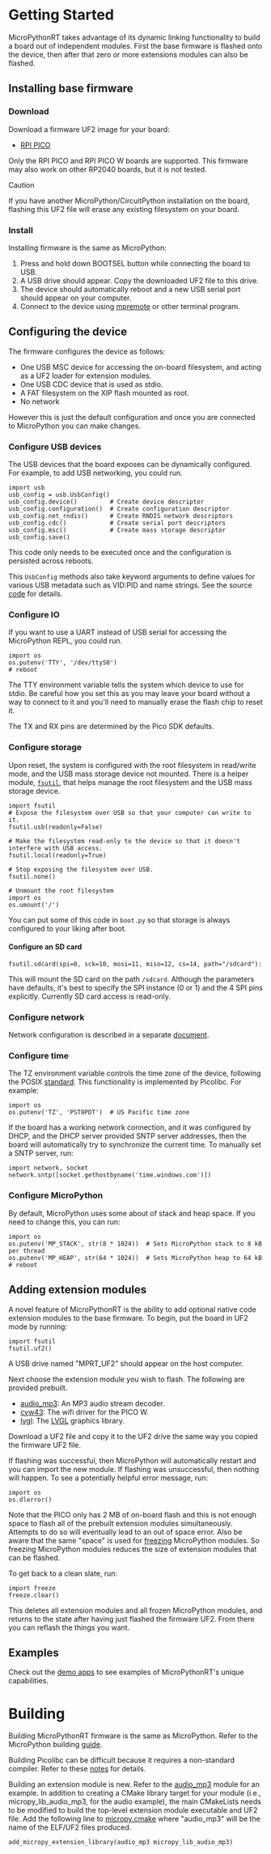# Getting Started
MicroPythonRT takes advantage of its dynamic linking functionality to build a board out of independent modules. First the base firmware is flashed onto the device, then after that zero or more extensions modules can also be flashed.

## Installing base firmware

### Download
Download a firmware UF2 image for your board:
- [RPI PICO](https://github.com/gneverov/micropythonrt/releases/download/v0.0.2/firmware.uf2)

Only the RPI PICO and RPI PICO W boards are supported. This firmware may also work on other RP2040 boards, but it is not tested.

> [!CAUTION]
> If you have another MicroPython/CircuitPython installation on the board, flashing this UF2 file will erase any existing filesystem on your board.

### Install
Installing firmware is the same as MicroPython:
1. Press and hold down BOOTSEL button while connecting the board to USB.
1. A USB drive should appear. Copy the downloaded UF2 file to this drive.
1. The device should automatically reboot and a new USB serial port should appear on your computer.
1. Connect to the device using [mpremote](https://docs.micropython.org/en/latest/reference/mpremote.html) or other terminal program.

## Configuring the device
The firmware configures the device as follows:
- One USB MSC device for accessing the on-board filesystem, and acting as a UF2 loader for extension modules.
- One USB CDC device that is used as stdio.
- A FAT filesystem on the XIP flash mounted as root.
- No network

However this is just the default configuration and once you are connected to MicroPython you can make changes.

### Configure USB devices
The USB devices that the board exposes can be dynamically configured. For example, to add USB networking, you could run.
```
import usb
usb_config = usb.UsbConfig()
usb_config.device()         # Create device descriptor
usb_config.configuration()  # Create configuration descriptor
usb_config.net_rndis()      # Create RNDIS network descriptors
usb_config.cdc()            # Create serial port descriptors
usb_config.msc()            # Create mass storage descriptor
usb_config.save()
```
This code only needs to be executed once and the configuration is persisted across reboots.

This `UsbConfig` methods also take keyword arguments to define values for various USB metadata such as VID:PID and name strings. See the source [code](/extmod/usb/usb_config.c) for details.

### Configure IO
If you want to use a UART instead of USB serial for accessing the MicroPython REPL, you could run.
```
import os
os.putenv('TTY', '/dev/ttyS0')
# reboot
```
The TTY environment variable tells the system which device to use for stdio. Be careful how you set this as you may leave your board without a way to connect to it and you'll need to manually erase the flash chip to reset it.

The TX and RX pins are determined by the Pico SDK defaults.

### Configure storage
Upon reset, the system is configured with the root filesystem in read/write mode, and the USB mass storage device not mounted. There is a helper module, [`fsutil`](/ports/rp2/modules/fsutil.py), that helps manage the root filesystem and the USB mass storage device.
```
import fsutil
# Expose the filesystem over USB so that your computer can write to it.
fsutil.usb(readonly=False)

# Make the filesystem read-only to the device so that it doesn't interfere with USB access.
fsutil.local(readonly=True)

# Stop exposing the filesystem over USB.
fsutil.none()

# Unmount the root filesystem
import os
os.umount('/')
```
You can put some of this code in `boot.py` so that storage is always configured to your liking after boot.

#### Configure an SD card
```
fsutil.sdcard(spi=0, sck=10, mosi=11, miso=12, cs=14, path="/sdcard"):
```
This will mount the SD card on the path `/sdcard`. Although the parameters have defaults, it's best to specify the SPI instance (0 or 1) and the 4 SPI pins explicitly. Currently SD card access is read-only.

### Configure network
Network configuration is described in a separate [document](/network.md).

### Configure time
The TZ environment variable controls the time zone of the device, following the POSIX [standard](https://pubs.opengroup.org/onlinepubs/9799919799/basedefs/V1_chap08.html). This functionality is implemented by Picolibc. For example:
```
import os
os.putenv('TZ', 'PST8PDT')  # US Pacific time zone
```

If the board has a working network connection, and it was configured by DHCP, and the DHCP server provided SNTP server addresses, then the board will automatically try to synchronize the current time. To manually set a SNTP server, run:
```
import network, socket
network.sntp([socket.gethostbyname('time.windows.com')])
```

### Configure MicroPython
By default, MicroPython uses some about of stack and heap space. If you need to change this, you can run:
```
import os
os.putenv('MP_STACK', str(8 * 1024))  # Sets MicroPython stack to 8 kB per thread
os.putenv('MP_HEAP', str(64 * 1024))  # Sets MicroPython heap to 64 kB
# reboot
```

## Adding extension modules
A novel feature of MicroPythonRT is the ability to add optional native code extension modules to the base firmware. To begin, put the board in UF2 mode by running:
```
import fsutil
fsutil.uf2()
```
A USB drive named "MPRT_UF2" should appear on the host computer.


Next choose the extension module you wish to flash. The following are provided prebuilt.
- [audio_mp3](https://github.com/gneverov/micropythonrt/releases/download/v0.0.2/libaudio_mp3.uf2): An MP3 audio stream decoder.
- [cyw43](https://github.com/gneverov/micropythonrt/releases/download/v0.0.2/libcyw43.uf2): The wifi driver for the PICO W.
- [lvgl](https://github.com/gneverov/micropythonrt/releases/download/v0.0.2/liblvgl.uf2): The [LVGL](https://github.com/lvgl/lvgl) graphics library.

Download a UF2 file and copy it to the UF2 drive the same way you copied the firmware UF2 file.

If flashing was successful, then MicroPython will automatically restart and you can import the new module. If flashing was unsuccessful, then nothing will happen. To see a potentially helpful error message, run:
```
import os
os.dlerror()
```

Note that the PICO only has 2 MB of on-board flash and this is not enough space to flash all of the prebuilt extension modules simultaneously. Attempts to do so will eventually lead to an out of space error. Also be aware that the same "space" is used for [freezing](/examples/freeze/README.md) MicroPython modules. So freezing MicroPython modules reduces the size of extension modules that can be flashed.

To get back to a clean slate, run:
```
import freeze
freeze.clear()
```
This deletes all extension modules and all frozen MicroPython modules, and returns to the state after having just flashed the firmware UF2. From there you can reflash the things you want.

## Examples
Check out the [demo apps](/examples/async/README.md) to see examples of MicroPythonRT's unique capabilities.

# Building
Building MicroPythonRT firmware is the same as MicroPython. Refer to the MicroPython building [guide](https://docs.micropython.org/en/latest/develop/gettingstarted.html).

Building Picolibc can be difficult because it requires a non-standard compiler. Refer to these [notes](/ports/rp2/picolibc/README.md) for details.

Building an extension module is new. Refer to the [audio_mp3](/extmod/audio_mp3/modaudio_mp3.c) module for an example. In addition to creating a CMake library target for your module (i.e., micropy_lib_audio_mp3, for the audio example), the main CMakeLists needs to be modified to build the top-level extension module executable and UF2 file. Add the following line to [micropy.cmake](/ports/rp2/cmake/micropy.cmake) where "audio_mp3" will be the name of the ELF/UF2 files produced.
```
add_micropy_extension_library(audio_mp3 micropy_lib_audio_mp3)
```

